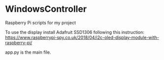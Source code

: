 # WindowsController
Raspberry Pi scripts for my project

To use the display install Adafruit SSD1306 following this instruction: https://www.raspberrypi-spy.co.uk/2018/04/i2c-oled-display-module-with-raspberry-pi/

app.py is the main file.
